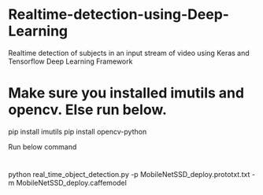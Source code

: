 # Realtime-detection-using-Deep-Learning
Realtime detection of subjects in an input stream of video using Keras and Tensorflow Deep Learning Framework
# 

# Make sure you installed imutils and opencv. Else run below.

pip install imutils
pip install opencv-python

Run below command

# 
python real_time_object_detection.py -p MobileNetSSD_deploy.prototxt.txt -m MobileNetSSD_deploy.caffemodel

